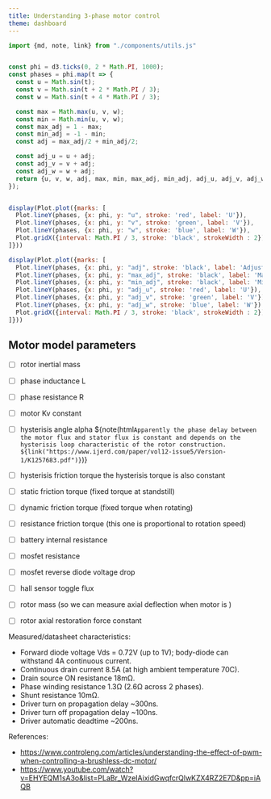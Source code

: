 ```yaml
---
title: Understanding 3-phase motor control
theme: dashboard
---
```


```js
import {md, note, link} from "./components/utils.js"
```

```js

const phi = d3.ticks(0, 2 * Math.PI, 1000);
const phases = phi.map(t => {
  const u = Math.sin(t);
  const v = Math.sin(t + 2 * Math.PI / 3);
  const w = Math.sin(t + 4 * Math.PI / 3);

  const max = Math.max(u, v, w);
  const min = Math.min(u, v, w);
  const max_adj = 1 - max;
  const min_adj = -1 - min;
  const adj = max_adj/2 + min_adj/2;

  const adj_u = u + adj;
  const adj_v = v + adj;
  const adj_w = w + adj;
  return {u, v, w, adj, max, min, max_adj, min_adj, adj_u, adj_v, adj_w};
});


display(Plot.plot({marks: [
  Plot.lineY(phases, {x: phi, y: "u", stroke: 'red', label: 'U'}),
  Plot.lineY(phases, {x: phi, y: "v", stroke: 'green', label: 'V'}),
  Plot.lineY(phases, {x: phi, y: "w", stroke: 'blue', label: 'W'}),
  Plot.gridX({interval: Math.PI / 3, stroke: 'black', strokeWidth : 2}),
]}))

display(Plot.plot({marks: [
  Plot.lineY(phases, {x: phi, y: "adj", stroke: 'black', label: 'Adjustment'}),
  Plot.lineY(phases, {x: phi, y: "max_adj", stroke: 'black', label: 'Max', strokeDasharray: '2'}),
  Plot.lineY(phases, {x: phi, y: "min_adj", stroke: 'black', label: 'Min', strokeDasharray: '2'}),
  Plot.lineY(phases, {x: phi, y: "adj_u", stroke: 'red', label: 'U'}),
  Plot.lineY(phases, {x: phi, y: "adj_v", stroke: 'green', label: 'V'}),
  Plot.lineY(phases, {x: phi, y: "adj_w", stroke: 'blue', label: 'W'}),
  Plot.gridX({interval: Math.PI / 3, stroke: 'black', strokeWidth : 2}),
]}))

```


Motor model parameters
----------------------

* [ ] rotor inertial mass
* [ ] phase inductance L
* [ ] phase resistance R
* [ ] motor Kv constant
* [ ] hysterisis angle alpha ${note(html`
	Apparently the phase delay between the motor flux and stator flux is constant and
	depends on the hysterisis loop characteristic of the rotor construction.
	${link("https://www.ijerd.com/paper/vol12-issue5/Version-1/K1257683.pdf")}
`)}
* [ ] hysterisis friction torque
	the hysterisis torque is also constant
* [ ] static friction torque (fixed torque at standstill)
* [ ] dynamic friction torque (fixed torque when rotating)
* [ ] resistance friction torque (this one is proportional to rotation speed)
* [ ] battery internal resistance
* [ ] mosfet resistance
* [ ] mosfet reverse diode voltage drop
* [ ] hall sensor toggle flux
* [ ] rotor mass (so we can measure axial deflection when motor is )
* [ ] rotor axial restoration force constant



Measured/datasheet characteristics:
* Forward diode voltage Vds = 0.72V (up to 1V); body-diode can withstand 4A continuous current.
* Continuous drain current 8.5A (at high ambient temperature 70C).
* Drain source ON resistance 18mΩ.
* Phase winding resistance 1.3Ω (2.6Ω across 2 phases).
* Shunt resistance 10mΩ.
* Driver turn on propagation delay ~300ns.
* Driver turn off propagation delay ~100ns.
* Driver automatic deadtime ~200ns.

References:
* https://www.controleng.com/articles/understanding-the-effect-of-pwm-when-controlling-a-brushless-dc-motor/
* https://www.youtube.com/watch?v=EHYEQM1sA3o&list=PLaBr_WzeIAixidGwqfcrQlwKZX4RZ2E7D&pp=iAQB



<style>
.tooltip {
  position: relative;
  display: inline-block;
  border-bottom: 1px dotted black;
}

.tooltip .tooltiptext {
  visibility: hidden;
  width: 720px;
  background-color: black;
  color: #fff;
  text-align: center;
  border-radius: 6px;
  padding: 5px 0;
  
  /* Position the tooltip */
  position: absolute;
  z-index: 1;
  top: 100%;
  left: 50%;
  margin-left: -240px;
}

.tooltip:hover .tooltiptext {
  visibility: visible;
}
</style>